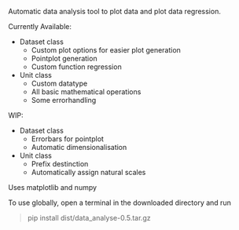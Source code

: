 Automatic data analysis tool to plot data and plot data regression.

Currently Available:
* Dataset class
  * Custom plot options for easier plot generation
  * Pointplot generation
  * Custom function regression
* Unit class
  * Custom datatype
  * All basic mathematical operations
  * Some errorhandling

WIP:
* Dataset class
  * Errorbars for pointplot
  * Automatic dimensionalisation
* Unit class
  * Prefix destinction
  * Automatically assign natural scales

Uses matplotlib and numpy

To use globally, open a terminal in the downloaded directory and run
>pip install dist/data_analyse-0.5.tar.gz
